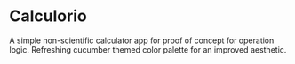 Calculorio
============
A simple non-scientific calculator app for proof of concept for operation logic. Refreshing cucumber themed color palette for an improved aesthetic.
